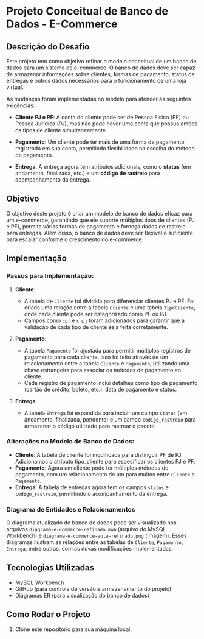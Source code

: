 # Projeto Conceitual de Banco de Dados - E-Commerce

## Descrição do Desafio

Este projeto tem como objetivo refinar o modelo conceitual de um banco de dados para um sistema de e-commerce. O banco de dados deve ser capaz de armazenar informações sobre clientes, formas de pagamento, status de entregas e outros dados necessários para o funcionamento de uma loja virtual.

As mudanças foram implementadas no modelo para atender às seguintes exigências:

- **Cliente PJ e PF**: A conta do cliente pode ser de Pessoa Física (PF) ou Pessoa Jurídica (PJ), mas não pode haver uma conta que possua ambos os tipos de cliente simultaneamente.
  
- **Pagamento**: Um cliente pode ter mais de uma forma de pagamento registrada em sua conta, permitindo flexibilidade na escolha do método de pagamento.

- **Entrega**: A entrega agora tem atributos adicionais, como o **status** (em andamento, finalizada, etc.) e um **código de rastreio** para acompanhamento da entrega.

## Objetivo

O objetivo deste projeto é criar um modelo de banco de dados eficaz para um e-commerce, garantindo que ele suporte múltiplos tipos de clientes (PJ e PF), permita várias formas de pagamento e forneça dados de rastreio para entregas. Além disso, o banco de dados deve ser flexível o suficiente para escalar conforme o crescimento do e-commerce.

## Implementação

### Passos para Implementação:

1. **Cliente**:
   - A tabela de `Cliente` foi dividida para diferenciar clientes PJ e PF. Foi criada uma relação entre a tabela `Cliente` e uma tabela `TipoCliente`, onde cada cliente pode ser categorizado como PF ou PJ.
   - Campos como `cpf` e `cnpj` foram adicionados para garantir que a validação de cada tipo de cliente seja feita corretamente.

2. **Pagamento**:
   - A tabela `Pagamento` foi ajustada para permitir múltiplos registros de pagamento para cada cliente. Isso foi feito através de um relacionamento entre a tabela `Cliente` e `Pagamento`, utilizando uma chave estrangeira para associar os métodos de pagamento ao cliente.
   - Cada registro de pagamento inclui detalhes como tipo de pagamento (cartão de crédito, boleto, etc.), data de pagamento e status.

3. **Entrega**:
   - A tabela `Entrega` foi expandida para incluir um campo `status` (em andamento, finalizada, pendente) e um campo `codigo_rastreio` para armazenar o código utilizado para rastrear o pacote.

### Alterações no Modelo de Banco de Dados:

- **Cliente**: A tabela de cliente foi modificada para distinguir PF de PJ. Adicionamos o atributo tipo_cliente para  específicar os clientes PJ e PF.
- **Pagamento**: Agora um cliente pode ter múltiplos métodos de pagamento, com um relacionamento de um para muitos entre `Cliente` e `Pagamento`.
- **Entrega**: A tabela de entregas agora tem os campos `status` e `codigo_rastreio`, permitindo o acompanhamento da entrega.

### Diagrama de Entidades e Relacionamentos

O diagrama atualizado do banco de dados pode ser visualizado nos arquivos `diagrama-e-commerce-refinado.mwb` (arquivo do MySQL Workbench) e `diagrama-e-commerce-aula-refinado.png` (imagem). Esses diagramas ilustram as relações entre as tabelas de `Cliente`, `Pagamento`, `Entrega`, entre outras, com as novas modificações implementadas.

## Tecnologias Utilizadas

- MySQL Workbench
- GitHub (para controle de versão e armazenamento do projeto)
- Diagramas ER (para visualização do banco de dados)

## Como Rodar o Projeto

1. Clone este repositório para sua máquina local:
